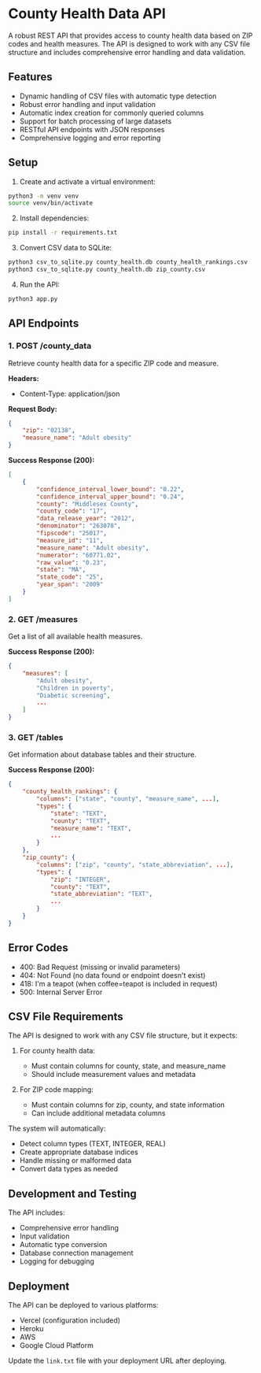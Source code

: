 # County Health Data API

A robust REST API that provides access to county health data based on ZIP codes and health measures. The API is designed to work with any CSV file structure and includes comprehensive error handling and data validation.

## Features

- Dynamic handling of CSV files with automatic type detection
- Robust error handling and input validation
- Automatic index creation for commonly queried columns
- Support for batch processing of large datasets
- RESTful API endpoints with JSON responses
- Comprehensive logging and error reporting

## Setup

1. Create and activate a virtual environment:
```bash
python3 -m venv venv
source venv/bin/activate
```

2. Install dependencies:
```bash
pip install -r requirements.txt
```

3. Convert CSV data to SQLite:
```bash
python3 csv_to_sqlite.py county_health.db county_health_rankings.csv
python3 csv_to_sqlite.py county_health.db zip_county.csv
```

4. Run the API:
```bash
python3 app.py
```

## API Endpoints

### 1. POST /county_data

Retrieve county health data for a specific ZIP code and measure.

**Headers:**
- Content-Type: application/json

**Request Body:**
```json
{
    "zip": "02138",
    "measure_name": "Adult obesity"
}
```

**Success Response (200):**
```json
[
    {
        "confidence_interval_lower_bound": "0.22",
        "confidence_interval_upper_bound": "0.24",
        "county": "Middlesex County",
        "county_code": "17",
        "data_release_year": "2012",
        "denominator": "263078",
        "fipscode": "25017",
        "measure_id": "11",
        "measure_name": "Adult obesity",
        "numerator": "60771.02",
        "raw_value": "0.23",
        "state": "MA",
        "state_code": "25",
        "year_span": "2009"
    }
]
```

### 2. GET /measures

Get a list of all available health measures.

**Success Response (200):**
```json
{
    "measures": [
        "Adult obesity",
        "Children in poverty",
        "Diabetic screening",
        ...
    ]
}
```

### 3. GET /tables

Get information about database tables and their structure.

**Success Response (200):**
```json
{
    "county_health_rankings": {
        "columns": ["state", "county", "measure_name", ...],
        "types": {
            "state": "TEXT",
            "county": "TEXT",
            "measure_name": "TEXT",
            ...
        }
    },
    "zip_county": {
        "columns": ["zip", "county", "state_abbreviation", ...],
        "types": {
            "zip": "INTEGER",
            "county": "TEXT",
            "state_abbreviation": "TEXT",
            ...
        }
    }
}
```

## Error Codes

- 400: Bad Request (missing or invalid parameters)
- 404: Not Found (no data found or endpoint doesn't exist)
- 418: I'm a teapot (when coffee=teapot is included in request)
- 500: Internal Server Error

## CSV File Requirements

The API is designed to work with any CSV file structure, but it expects:

1. For county health data:
   - Must contain columns for county, state, and measure_name
   - Should include measurement values and metadata

2. For ZIP code mapping:
   - Must contain columns for zip, county, and state information
   - Can include additional metadata columns

The system will automatically:
- Detect column types (TEXT, INTEGER, REAL)
- Create appropriate database indices
- Handle missing or malformed data
- Convert data types as needed

## Development and Testing

The API includes:
- Comprehensive error handling
- Input validation
- Automatic type conversion
- Database connection management
- Logging for debugging

## Deployment

The API can be deployed to various platforms:
- Vercel (configuration included)
- Heroku
- AWS
- Google Cloud Platform

Update the `link.txt` file with your deployment URL after deploying.
